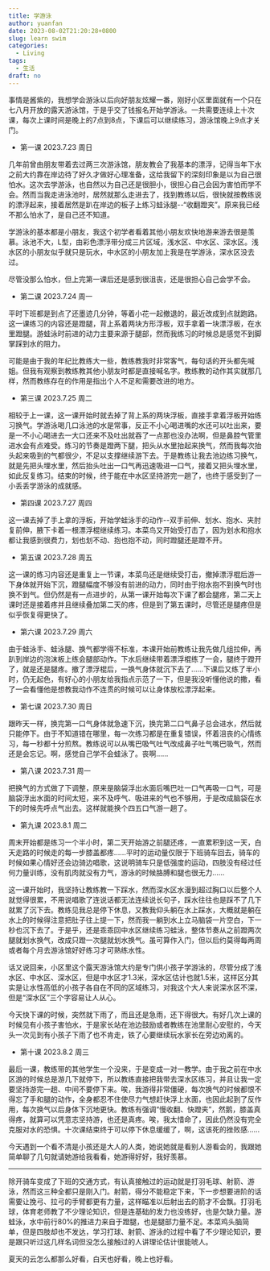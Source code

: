 ```yaml
---
title: 学游泳
author: yuanfan
date: 2023-08-02T21:20:28+0800
slug: learn swim
categories:
  - Living
tags:
  - 生活
draft: no
---
```


<!--more-->

事情是酱紫的，我想学会游泳以后向好朋友炫耀一番，刚好小区里面就有一个只在七八月开放的露天游泳馆，于是乎交了钱报名开始学游泳。一共需要连续上十次课，每次上课时间是晚上的7点到8点，下课后可以继续练习，游泳馆晚上9点才关门。

+ 第一课 2023.7.23 周日

几年前曾由朋友带着去过两三次游泳馆，朋友教会了我基本的漂浮，记得当年下水之前大约靠在岸边待了好久才做好心理准备，这给我留下的深刻印象是以为自己很怕水。这次去学游泳，也自然以为自己还是很胆小，很担心自己会因为害怕而学不会。然而当我走进泳池时，居然就那么走进去了，找到教练以后，很快就按教练说的漂浮起来，接着居然是趴在岸边的板子上练习蛙泳腿--“收翻蹬夹”。原来我已经不那么怕水了，是自己还不知道。

学游泳的基本都是小朋友，我这个初学者看着其他小朋友欢快地游来游去很是羡慕。泳池不大，L型，由彩色漂浮带分成三片区域，浅水区、中水区、深水区。浅水区的小朋友似乎就只是玩水，中水区的小朋友加上我是在学游泳，深水区没去过。

尽管没那么怕水，但上完第一课后还是感到很沮丧，还是很担心自己会学不会。

+ 第二课 2023.7.24 周一

平时下班都是到点了还墨迹几分钟，等着小花一起撤退的，最近改成到点就跑路。这一课练习的内容还是蹬腿，背上系着两块方形浮板，双手拿着一块漂浮板，在水里蹬腿。游蛙泳时前进的动力主要来源于腿部，然而我练习的时候总是感觉不到脚掌踩到水的阻力。

可能是由于我的年纪比教练大一些，教练教我时非常客气，每句话的开头都先喊姐。但我有观察到教练教其他小朋友时都是直接喊名字。教练教的动作其实就那几样，然而教练存在的作用是指出个人不足和需要改进的地方。

+ 第三课 2023.7.25 周二

相较于上一课，这一课开始时就去掉了背上系的两块浮板，直接手拿着浮板开始练习换气。学游泳喝几口泳池的水是常事，反正不小心喝进嘴的水还可以吐出来，要是一不小心喝进去一大口还来不及吐出就吞了一点那也没办法啊，但是鼻腔气管里进水会有点难受。练习的节奏是蹬两下腿，把头从水里抬起来换气，然而我每次抬头起来吸到的气都很少，不足以支撑继续游下去。于是教练让我去池边练习换气，就是先把头埋水里，然后抬头吐出一口气再迅速吸进一口气，接着又把头埋水里，如此反复练习。结束的时候，终于能在中水区坚持游完一趟了，也终于感受到了一小丢丢学游泳的成就感。

+ 第四课 2023.7.27 周四

这一课去掉了手上拿的浮板，开始学蛙泳手的动作--双手前伸、划水、抱水、夹肘复前伸，腋下卡着一根漂浮棍继续练习。本菜鸟又开始受打击了，因为划水和抱水都让我感到很费力，划也划不动、抱也抱不动，同时蹬腿还是蹬不开。

+ 第五课 2023.7.28 周五

这一课的练习内容还是重复上一节课，本菜鸟还是继续受打击，撤掉漂浮棍后游一下身体就开始下沉，蹬腿幅度不够没有前进的动力，同时由于抱水抱不到换气时也换不到气。但仍然是有一点进步的，从第一课开始每次下课了都会腿疼，第二天上课时还是接着疼并且继续叠加第二天的疼，但是到了第五课时，尽管还是腿疼但是似乎恢复得更快了。

+ 第六课 2023.7.29 周六

由于蛙泳手、蛙泳腿、换气都学得不标准，本课开始前教练让我先做几组拉伸，再趴到岸边的泡沫板上练会腿部动作。下水后继续带着漂浮棍练了一会，腿终于蹬开了，就是还是腿疼。撤了漂浮棍后，一换气身体就沉下去了……下课后又练了半小时，仍无起色，有好心的小朋友给我指点示范了一下，但是我没听懂他说的撒，看了一会看懂他是想教我动作不连贯的时候可以让身体放松漂浮起来。

+ 第七课 2023.7.30 周日

跟昨天一样，换完第一口气身体就急速下沉，换完第二口气鼻子总会进水，然后就只能停下。由于不知道错在哪里，每一次练习都是在重复错误，怀着沮丧的心情练习，每一秒都十分煎熬。教练说可以从嘴巴吸气吐气改成鼻子吐气嘴巴吸气，然而还是会忘记。啊，感觉自己学不会蛙泳了。丧啊……

+ 第八课 2023.7.31 周一

把换气的方式做了下调整，原来是脑袋浮出水面后嘴巴吐一口气再吸一口气，可是脑袋浮出水面的时间太短，来不及呼气、吸进来的气也不够用，于是改成脑袋在水下的时候先呼点气出去。这样就能换个四五口气游一趟了。

+ 第九课 2023.8.1 周二  

周末开始都是练习一个半小时，第二天开始游之前腿还疼，一直累积到这一天，白天走路的时候走的每一步膝盖都疼……平时的运动量仅限于下班骑车回去，骑车的时候如果心情好还会边骑边唱歌，这说明骑车只是低强度的运动，四肢没有经过任何力量训练，没有肌肉就没有力气，游泳的时候胳膊和腿也很无力……

这一课开始时，我坚持让教练教一下踩水，然而深水区水漫到超过胸口以后整个人就觉得很累，不用说唱歌了连说话都无法连续说长句子，踩水往往也是踩不了几下就累了沉下去。教练见我总是停下休息，又教我仰头躺在水上踩水，大概就是躺在水上的时候得注意把肚子往上提一下，然而我一躺到水上立马脑袋一片空白，下一秒也沉下去了。于是乎，还是乖乖回中水区继续练习蛙泳，整体节奏从之前蹬两次腿就划水换气，改成只蹬一次腿就划水换气。虽可算作入门，但以后约莫得每两周或者每个月去游泳馆好好练习才可熟练水性。

话又说回来，小区里这个露天游泳馆大约是专门供小孩子学游泳的，尽管分成了浅水区、中水区、深水区，但是中水区才1.3米，深水区估计也就1.5米，这样区分其实是让水性高低的小孩子各自在不同的区域练习，对我这个大人来说深水区不深，但是“深水区”三个字容易让人从心。

今天快下课的时候，突然就下雨了，而且还是急雨，还下得很大。有好几次上课的时候见有小孩子害怕水，于是家长站在池边鼓励或者教练在池里耐心安慰的，今天头一次见到有小孩子下雨了也不肯走，铁了心要继续玩水家长在旁边劝离的。

+ 第十课 2023.8.2 周三

最后一课，教练带的其他学生一个没来，于是变成一对一教学。由于我之前在中水区游的时候总是游几下就停下，所以教练直接把我带去深水区练习，并且让我一定要坚持游完一趟、中间不要停下来。唉，我游得非常僵硬，每次换气的时候都恨不得忘了手和腿的动作，全身都忍不住使尽力气想赶快浮上水面，也因此起到了反作用，每次换气以后身体下沉地更快。教练有强调“慢收翻、快蹬夹”，然鹅，膝盖真得疼，就算可以凭意志坚持游，也还是真疼。唉，我太惜命了，因此仍然没有完全克服对水的恐惧。十次课结束终于可以停下休息缓缓了，啊，这该死的挫败感……

今天遇到一个看不清是小孩还是大人的人类，她说她就是看别人游看会的，我跟她简单聊了几句就请她游给我看看，她游得好好，我好羡慕。

------

除开骑车变成了下班的交通方式，有认真接触过的运动就是打羽毛球、射箭、游泳，然而这三种全都只是刚入门。射箭，得分不能稳定下来，下一步想要进阶的话需要让挽弓、拉弓的手臂都更有力量，这样瞄准以后射出去的箭才不会飘。打羽毛球，体育老师教了不少理论知识，但是连基础的发力也没练好，也是欠缺力量。游蛙泳，水中前行80%的推进力来自于蹬腿，也是腿部力量不足。本菜鸡头脑简单，但是四肢却也不发达，学习打球、射箭、游泳的过程中看了不少理论知识，要是跟只听过这几样名词但没怎么接触过的人讲理论估计很能唬人。

夏天的云怎么都那么好看，白天也好看，晚上也好看。
